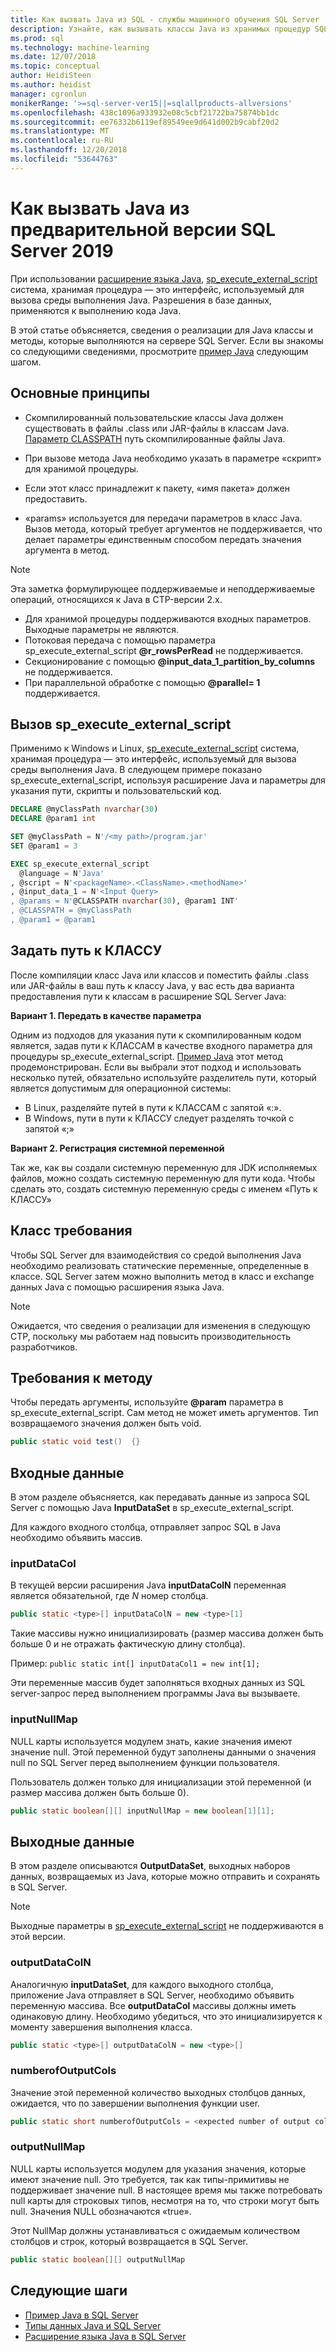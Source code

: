 ```yaml
---
title: Как вызвать Java из SQL - службы машинного обучения SQL Server
description: Узнайте, как вызывать классы Java из хранимых процедур SQL Server с помощью программирования расширение языка в SQL Server 2019 Java.
ms.prod: sql
ms.technology: machine-learning
ms.date: 12/07/2018
ms.topic: conceptual
author: HeidiSteen
ms.author: heidist
manager: cgronlun
monikerRange: '>=sql-server-ver15||=sqlallproducts-allversions'
ms.openlocfilehash: 438c1096a933932e08c5cbf21722ba75874bb1dc
ms.sourcegitcommit: ee76332b6119ef89549ee9d641d002b9cabf20d2
ms.translationtype: MT
ms.contentlocale: ru-RU
ms.lasthandoff: 12/20/2018
ms.locfileid: "53644763"
---
```

# <a name="how-to-call-java-from-sql-server-2019-preview"></a>Как вызвать Java из предварительной версии SQL Server 2019

При использовании [расширение языка Java](extension-java.md), [sp_execute_external_script](https://docs.microsoft.com/sql/relational-databases/system-stored-procedures/sp-execute-external-script-transact-sql) система, хранимая процедура — это интерфейс, используемый для вызова среды выполнения Java. Разрешения в базе данных, применяются к выполнению кода Java.

В этой статье объясняется, сведения о реализации для Java классы и методы, которые выполняются на сервере SQL Server. Если вы знакомы со следующими сведениями, просмотрите [пример Java](java-first-sample.md) следующим шагом.

## <a name="basic-principles"></a>Основные принципы

* Скомпилированный пользовательские классы Java должен существовать в файлы .class или JAR-файлы в классам Java. [Параметр CLASSPATH](#set-classpath) путь скомпилированные файлы Java. 

* При вызове метода Java необходимо указать в параметре «скрипт» для хранимой процедуры.

* Если этот класс принадлежит к пакету, «имя пакета» должен предоставить.

* «params» используется для передачи параметров в класс Java. Вызов метода, который требует аргументов не поддерживается, что делает параметры единственным способом передать значения аргумента в метод. 

> [!Note]
> Эта заметка формулирующее поддерживаемые и неподдерживаемые операций, относящихся к Java в CTP-версии 2.x.
> * Для хранимой процедуры поддерживаются входных параметров. Выходные параметры не являются.
> * Потоковая передача с помощью параметра sp_execute_external_script **@r_rowsPerRead** не поддерживается.
> * Секционирование с помощью **@input_data_1_partition_by_columns** не поддерживается.
> * При параллельной обработке с помощью  **@parallel= 1** поддерживается.

## <a name="call-spexecuteexternalscript"></a>Вызов sp_execute_external_script

Применимо к Windows и Linux, [sp_execute_external_script](https://docs.microsoft.com/sql/relational-databases/system-stored-procedures/sp-execute-external-script-transact-sql) система, хранимая процедура — это интерфейс, используемый для вызова среды выполнения Java. В следующем примере показано sp_execute_external_script, используя расширение Java и параметры для указания пути, скрипты и пользовательский код.

```sql
DECLARE @myClassPath nvarchar(30)
DECLARE @param1 int

SET @myClassPath = N'/<my path>/program.jar'
SET @param1 = 3

EXEC sp_execute_external_script
  @language = N'Java'
, @script = N'<packageName>.<ClassName>.<methodName>'
, @input_data_1 = N'<Input Query>
, @params = N'@CLASSPATH nvarchar(30), @param1 INT'
, @CLASSPATH = @myClassPath
, @param1 = @param1
```

<a name="set-classpath"></a>

## <a name="set-classpath"></a>Задать путь к КЛАССУ

После компиляции класс Java или классов и поместить файлы .class или JAR-файлы в ваш путь к классу Java, у вас есть два варианта предоставления пути к классам в расширение SQL Server Java:

**Вариант 1. Передать в качестве параметра**

Одним из подходов для указания пути к скомпилированным кодом является, задав пути к КЛАССАМ в качестве входного параметра для процедуры sp_execute_external_script. [Пример Java](java-first-sample.md#call-method) этот метод продемонстрирован. Если вы выбрали этот подход и использовать несколько путей, обязательно используйте разделитель пути, который является допустимым для операционной системы:

* В Linux, разделяйте путей в пути к КЛАССАМ с запятой «:».
* В Windows, пути в пути к КЛАССУ следует разделять точкой с запятой «;»

**Вариант 2. Регистрация системной переменной**

Так же, как вы создали системную переменную для JDK исполняемых файлов, можно создать системную переменную для пути кода. Чтобы сделать это, создать системную переменную среды с именем «Путь к КЛАССУ»

## <a name="class-requirements"></a>Класс требования

Чтобы SQL Server для взаимодействия со средой выполнения Java необходимо реализовать статические переменные, определенные в классе. SQL Server затем можно выполнить метод в класс и exchange данных Java с помощью расширения языка Java.

> [!Note]
> Ожидается, что сведения о реализации для изменения в следующую CTP, поскольку мы работаем над повысить производительность разработчиков.

## <a name="method-requirements"></a>Требования к методу
Чтобы передать аргументы, используйте **@param** параметра в sp_execute_external_script. Сам метод не может иметь аргументов. Тип возвращаемого значения должен быть void.  

```java
public static void test()  {}
```

## <a name="data-inputs"></a>Входные данные 

В этом разделе объясняется, как передавать данные из запроса SQL Server с помощью Java **InputDataSet** в sp_execute_external_script.

Для каждого входного столбца, отправляет запрос SQL в Java необходимо объявить массив.

### <a name="inputdatacol"></a>inputDataCol

В текущей версии расширения Java **inputDataColN** переменная является обязательной, где *N* номер столбца. 

```java
public static <type>[] inputDataColN = new <type>[1]
```

Такие массивы нужно инициализировать (размер массива должен быть больше 0 и не отражать фактическую длину столбца).

Пример: `public static int[] inputDataCol1 = new int[1];`

Эти переменные массив будет заполняться входных данных из SQL server-запрос перед выполнением программы Java вы вызываете.

### <a name="inputnullmap"></a>inputNullMap

NULL карты используется модулем знать, какие значения имеют значение null. Этой переменной будут заполнены данными о значения null по SQL Server перед выполнением функции пользователя.

Пользователь должен только для инициализации этой переменной (и размер массива должен быть больше 0).

```java
public static boolean[][] inputNullMap = new boolean[1][1];
```

## <a name="data-outputs"></a>Выходные данные 

В этом разделе описываются **OutputDataSet**, выходных наборов данных, возвращаемых из Java, которые можно отправить и сохранять в SQL Server.

> [!Note]
> Выходные параметры в [sp_execute_external_script](https://docs.microsoft.com/sql/relational-databases/system-stored-procedures/sp-execute-external-script-transact-sql) не поддерживаются в этой версии.

### <a name="outputdatacoln"></a>outputDataColN

Аналогичную **inputDataSet**, для каждого выходного столбца, приложение Java отправляет в SQL Server, необходимо объявить переменную массива. Все **outputDataCol** массивы должны иметь одинаковую длину. Необходимо убедиться, что это инициализируется к моменту завершения выполнения класса.

```java
public static <type>[] outputDataColN = new <type>[]
```

### <a name="numberofoutputcols"></a>numberofOutputCols

Значение этой переменной количество выходных столбцов данных, ожидается, что по завершении выполнения функции user.

```java
public static short numberofOutputCols = <expected number of output columns>;
```

### <a name="outputnullmap"></a>outputNullMap

NULL карты используется модулем для указания значения, которые имеют значение null. Это требуется, так как типы-примитивы не поддерживает значение null. В настоящее время мы также потребовать null карты для строковых типов, несмотря на то, что строки могут быть null. Значения NULL обозначаются «true».

Этот NullMap должны устанавливаться с ожидаемым количеством столбцов и строк, который возвращается в SQL Server.

```java
public static boolean[][] outputNullMap
```
<a name="create-external-library"></a>


## <a name="next-steps"></a>Следующие шаги

+ [Пример Java в SQL Server](java-first-sample.md)
+ [Типы данных Java и SQL Server](java-sql-datatypes.md)
+ [Расширение языка Java в SQL Server](extension-java.md)
